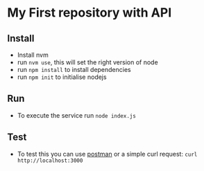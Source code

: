 # My First repository with API

## Install

- Install nvm
- run `nvm use`, this will set the right version of node
- run `npm install` to install dependencies
- run `npm init` to initialise nodejs

## Run

- To execute the service run `node index.js`


## Test

- To test this you can use [postman](https://www.postman.com/) or a simple curl request: `curl http://localhost:3000`
